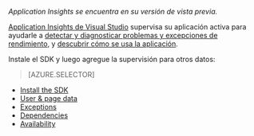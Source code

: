 
*Application Insights se encuentra en su versión de vista previa.*

<a name="selector1"></a>

[Application Insights de Visual Studio](../articles/application-insights/app-insights-overview.md) supervisa su aplicación activa para ayudarle a [detectar y diagnosticar problemas y excepciones de rendimiento](../articles/application-insights/app-insights-detect-triage-diagnose.md), y [descubrir cómo se usa la aplicación](../articles/application-insights/app-insights-overview-usage.md).

Instale el SDK y luego agregue la supervisión para otros datos:

> [AZURE.SELECTOR]
- [Install the SDK](../articles/application-insights/app-insights-asp-net.md#selector1)
- [User & page data](../articles/application-insights/app-insights-javascript.md#selector1)
- [Exceptions](../articles/application-insights/app-insights-asp-net-exceptions.md#selector1)
- [Dependencies](../articles/application-insights/app-insights-asp-net-dependencies.md#selector1)
- [Availability](../articles/application-insights/app-insights-monitor-web-app-availability.md#selector1)

<!---HONumber=AcomDC_0211_2016-->